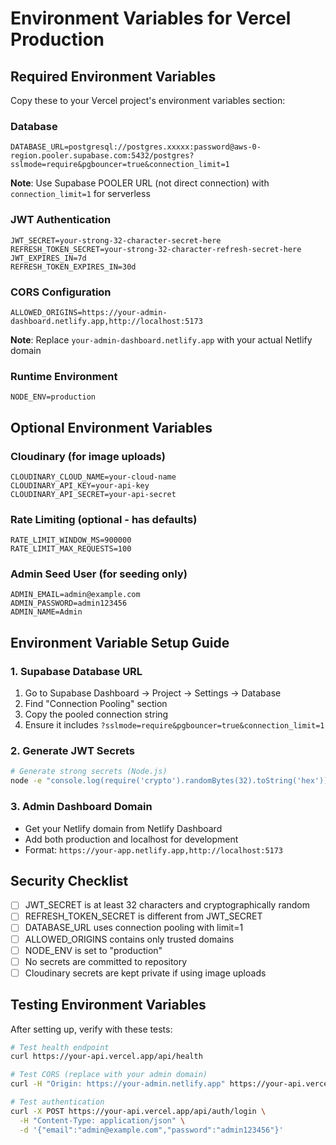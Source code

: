 # Environment Variables for Vercel Production

## Required Environment Variables

Copy these to your Vercel project's environment variables section:

### Database
```
DATABASE_URL=postgresql://postgres.xxxxx:password@aws-0-region.pooler.supabase.com:5432/postgres?sslmode=require&pgbouncer=true&connection_limit=1
```
**Note**: Use Supabase POOLER URL (not direct connection) with `connection_limit=1` for serverless

### JWT Authentication
```
JWT_SECRET=your-strong-32-character-secret-here
REFRESH_TOKEN_SECRET=your-strong-32-character-refresh-secret-here
JWT_EXPIRES_IN=7d
REFRESH_TOKEN_EXPIRES_IN=30d
```

### CORS Configuration
```
ALLOWED_ORIGINS=https://your-admin-dashboard.netlify.app,http://localhost:5173
```
**Note**: Replace `your-admin-dashboard.netlify.app` with your actual Netlify domain

### Runtime Environment
```
NODE_ENV=production
```

## Optional Environment Variables

### Cloudinary (for image uploads)
```
CLOUDINARY_CLOUD_NAME=your-cloud-name
CLOUDINARY_API_KEY=your-api-key
CLOUDINARY_API_SECRET=your-api-secret
```

### Rate Limiting (optional - has defaults)
```
RATE_LIMIT_WINDOW_MS=900000
RATE_LIMIT_MAX_REQUESTS=100
```

### Admin Seed User (for seeding only)
```
ADMIN_EMAIL=admin@example.com
ADMIN_PASSWORD=admin123456
ADMIN_NAME=Admin
```

## Environment Variable Setup Guide

### 1. Supabase Database URL
1. Go to Supabase Dashboard → Project → Settings → Database
2. Find "Connection Pooling" section
3. Copy the pooled connection string
4. Ensure it includes `?sslmode=require&pgbouncer=true&connection_limit=1`

### 2. Generate JWT Secrets
```bash
# Generate strong secrets (Node.js)
node -e "console.log(require('crypto').randomBytes(32).toString('hex'))"
```

### 3. Admin Dashboard Domain
- Get your Netlify domain from Netlify Dashboard
- Add both production and localhost for development
- Format: `https://your-app.netlify.app,http://localhost:5173`

## Security Checklist

- [ ] JWT_SECRET is at least 32 characters and cryptographically random
- [ ] REFRESH_TOKEN_SECRET is different from JWT_SECRET
- [ ] DATABASE_URL uses connection pooling with limit=1
- [ ] ALLOWED_ORIGINS contains only trusted domains
- [ ] NODE_ENV is set to "production"
- [ ] No secrets are committed to repository
- [ ] Cloudinary secrets are kept private if using image uploads

## Testing Environment Variables

After setting up, verify with these tests:

```bash
# Test health endpoint
curl https://your-api.vercel.app/api/health

# Test CORS (replace with your admin domain)
curl -H "Origin: https://your-admin.netlify.app" https://your-api.vercel.app/api/health

# Test authentication
curl -X POST https://your-api.vercel.app/api/auth/login \
  -H "Content-Type: application/json" \
  -d '{"email":"admin@example.com","password":"admin123456"}'
```
